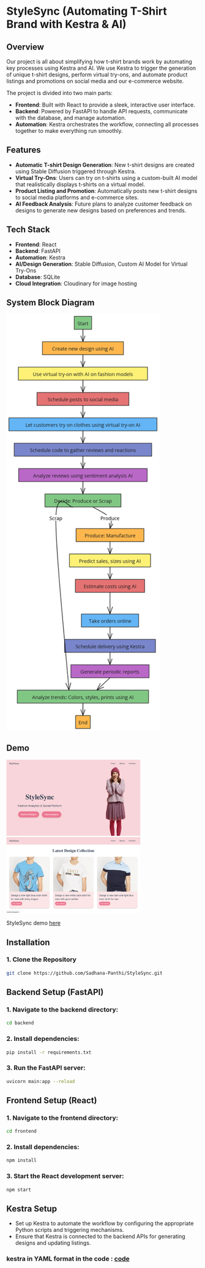 # StyleSync (Automating T-Shirt Brand with Kestra & AI)

## Overview

Our project is all about simplifying how t-shirt brands work by automating key processes using Kestra and AI. We use Kestra to trigger the generation of unique t-shirt designs, perform virtual try-ons, and automate product listings and promotions on social media and our e-commerce website. 

The project is divided into two main parts:
- **Frontend**: Built with React to provide a sleek, interactive user interface.
- **Backend**: Powered by FastAPI to handle API requests, communicate with the database, and manage automation.
- **Automation**: Kestra orchestrates the workflow, connecting all processes together to make everything run smoothly.

## Features

- **Automatic T-shirt Design Generation**: New t-shirt designs are created using Stable Diffusion triggered through Kestra.
- **Virtual Try-Ons**: Users can try on t-shirts using a custom-built AI model that realistically displays t-shirts on a virtual model.
- **Product Listing and Promotion**: Automatically posts new t-shirt designs to social media platforms and e-commerce sites.
- **AI Feedback Analysis**: Future plans to analyze customer feedback on designs to generate new designs based on preferences and trends.

## Tech Stack

- **Frontend**: React
- **Backend**: FastAPI
- **Automation**: Kestra
- **AI/Design Generation**: Stable Diffusion, Custom AI Model for Virtual Try-Ons
- **Database**: SQLite
- **Cloud Integration**: Cloudinary for image hosting


## System Block Diagram 
<img src="workflow.png" alt="first image" width="400">

## Demo

<img src="ss1.png" alt="first image" width="350"> <img src="ss2.png" alt="first image" width="350"> 

StyleSync demo [here](https://youtu.be/zR-WOvql-38?si=JTMRm8WVT6v6RVny)

## Installation

### 1. Clone the Repository
```bash
git clone https://github.com/Sadhana-Panthi/StyleSync.git
```


## Backend Setup (FastAPI)
### 1. Navigate to the backend directory:
```bash
cd backend
```
### 2. Install dependencies:
```bash
pip install -r requirements.txt
```
### 3. Run the FastAPI server:
```bash
uvicorn main:app --reload
```

## Frontend Setup (React)
### 1. Navigate to the frontend directory:
```bash
cd frontend
```
### 2. Install dependencies:
```bash
npm install
```
### 3. Start the React development server:

```bash
npm start
```
## Kestra Setup
- Set up Kestra to automate the workflow by configuring the appropriate Python scripts and triggering mechanisms.
- Ensure that Kestra is connected to the backend APIs for generating designs and updating listings.
### kestra in YAML format in the code : [code](https://github.com/Sadhana-Panthi/StyleSync/blob/main/backend/gen_design.yml)



